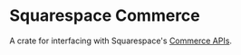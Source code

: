 # Squarespace Commerce

A crate for interfacing with Squarespace's [Commerce APIs](https://developers.squarespace.com/commerce-apis/overview).
